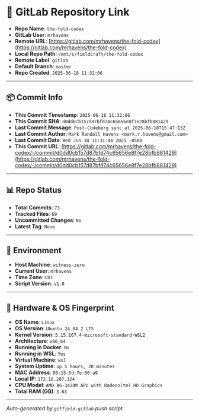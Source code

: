 # 🔗 GitLab Repository Link

- **Repo Name**: `the-fold-codex`
- **GitLab User**: `mrhavens`
- **Remote URL**: [https://gitlab.com/mrhavens/the-fold-codex](https://gitlab.com/mrhavens/the-fold-codex)
- **Local Repo Path**: `/mnt/c/fieldcraft/the-fold-codex`
- **Remote Label**: `gitlab`
- **Default Branch**: `master`
- **Repo Created**: `2025-06-18 11:32:06`

---

## 📦 Commit Info

- **This Commit Timestamp**: `2025-06-18 11:32:06`
- **This Commit SHA**: `d0dd0cb157d87bfd74c65656e8f7e28bfb881429`
- **Last Commit Message**: `Post-Codeberg sync at 2025-06-18T15:47:13Z`
- **Last Commit Author**: `Mark Randall Havens <mark.r.havens@gmail.com>`
- **Last Commit Date**: `Wed Jun 18 11:31:44 2025 -0500`
- **This Commit URL**: [https://gitlab.com/mrhavens/the-fold-codex/-/commit/d0dd0cb157d87bfd74c65656e8f7e28bfb881429](https://gitlab.com/mrhavens/the-fold-codex/-/commit/d0dd0cb157d87bfd74c65656e8f7e28bfb881429)

---

## 📊 Repo Status

- **Total Commits**: `73`
- **Tracked Files**: `69`
- **Uncommitted Changes**: `No`
- **Latest Tag**: `None`

---

## 🧽 Environment

- **Host Machine**: `witness-zero`
- **Current User**: `mrhavens`
- **Time Zone**: `CDT`
- **Script Version**: `v1.0`

---

## 🧬 Hardware & OS Fingerprint

- **OS Name**: `Linux`
- **OS Version**: `Ubuntu 24.04.2 LTS`
- **Kernel Version**: `5.15.167.4-microsoft-standard-WSL2`
- **Architecture**: `x86_64`
- **Running in Docker**: `No`
- **Running in WSL**: `Yes`
- **Virtual Machine**: `wsl`
- **System Uptime**: `up 5 hours, 20 minutes`
- **MAC Address**: `00:15:5d:7e:60:a9`
- **Local IP**: `172.18.207.124`
- **CPU Model**: `AMD A6-3420M APU with Radeon(tm) HD Graphics`
- **Total RAM (GB)**: `3.63`

---

_Auto-generated by `gitfield-gitlab` push script._
